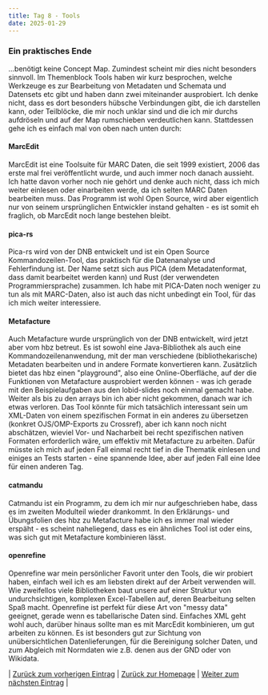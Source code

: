 ```yaml
---
title: Tag 8 - Tools
date: 2025-01-29
---
```


### Ein praktisches Ende
...benötigt keine Concept Map. Zumindest scheint mir dies nicht besonders sinnvoll. Im Themenblock Tools haben wir kurz besprochen, welche Werkzeuge es zur Bearbeitung von Metadaten und Schemata und Datensets etc gibt und haben dann zwei miteinander ausprobiert. Ich denke nicht, dass es dort besonders hübsche Verbindungen gibt, die ich darstellen kann, oder Teilblöcke, die mir noch unklar sind und die ich mir durchs aufdröseln und auf der Map rumschieben verdeutlichen kann. Stattdessen gehe ich es einfach mal von oben nach unten durch:

#### MarcEdit
MarcEdit ist eine Toolsuite für MARC Daten, die seit 1999 existiert, 2006 das erste mal frei veröffentlicht wurde, und auch immer noch danach aussieht. Ich hatte davon vorher noch nie gehört und denke auch nicht, dass ich mich weiter einlesen oder einarbeiten werde, da ich selten MARC Daten bearbeiten muss. Das Programm ist wohl Open Source, wird aber eigentlich nur von seinem ursprünglichen Entwickler instand gehalten - es ist somit eh fraglich, ob MarcEdit noch lange bestehen bleibt.

#### pica-rs
Pica-rs wird von der DNB entwickelt und ist ein Open Source Kommandozeilen-Tool, das praktisch für die Datenanalyse und Fehlerfindung ist. Der Name setzt sich aus PICA (dem Metadatenformat, dass damit bearbeitet werden kann) und Rust (der verwendeten Programmiersprache) zusammen. Ich habe mit PICA-Daten noch weniger zu tun als mit MARC-Daten, also ist auch das nicht unbedingt ein Tool, für das ich mich weiter interessiere.

#### Metafacture
Auch Metafacture wurde ursprünglich von der DNB entwickelt, wird jetzt aber vom hbz betreut. Es ist sowohl eine Java-Bibliothek als auch eine Kommandozeilenanwendung, mit der man verschiedene (bibliothekarische) Metadaten bearbeiten und in andere Formate konvertieren kann. Zusätzlich bietet das hbz einen "playground", also eine Online-Oberfläche, auf der die Funktionen von Metafacture ausprobiert werden können - was ich gerade mit den Beispielaufgaben aus den lobid-slides noch einmal gemacht habe. Weiter als bis zu den arrays bin ich aber nicht gekommen, danach war ich etwas verloren. Das Tool könnte für mich tatsächlich interessant sein um XML-Daten von einem spezifischen Format in ein anderes zu übersetzen (konkret OJS/OMP-Exports zu Crossref), aber ich kann noch nicht abschätzen, wieviel Vor- und Nacharbeit bei recht spezifischen nativen Formaten erforderlich wäre, um effektiv mit Metafacture zu arbeiten. Dafür müsste ich mich auf jeden Fall einmal recht tief in die Thematik einlesen und einiges an Tests starten - eine spannende Idee, aber auf jeden Fall eine Idee für einen anderen Tag.

#### catmandu
Catmandu ist ein Programm, zu dem ich mir nur aufgeschrieben habe, dass es im zweiten Modulteil wieder drankommt. In den Erklärungs- und Übungsfolien des hbz zu Metafacture habe ich es immer mal wieder erspäht - es scheint naheliegend, dass es ein ähnliches Tool ist oder eins, was sich gut mit Metafacture kombinieren lässt.

#### openrefine
Openrefine war mein persönlicher Favorit unter den Tools, die wir probiert haben, einfach weil ich es am liebsten direkt auf der Arbeit verwenden will. Wie zweifellos viele Bibliotheken baut unsere auf einer Struktur von undurchsichtigen, komplexen Excel-Tabellen auf, deren Bearbeitung selten Spaß macht. Openrefine ist perfekt für diese Art von "messy data" geeignet, gerade wenn es tabellarische Daten sind. Einfaches XML geht wohl auch, darüber hinaus sollte man es mit MarcEdit kombinieren, um gut arbeiten zu können. Es ist besonders gut zur Sichtung von unübersichtlichen Datenlieferungen, für die Bereinigung solcher Daten, und zum Abgleich mit Normdaten wie z.B. denen aus der GND oder von Wikidata.

| [Zurück zum vorherigen Eintrag](https://piaspios.github.io/datenformate/2025/01/25/tag7.html) | [Zurück zur Homepage](https://piaspios.github.io/datenformate/) | [Weiter zum nächsten Eintrag](URL) |
